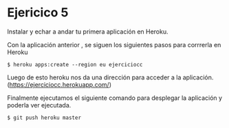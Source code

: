 # Ejericico 5

Instalar y echar a andar tu primera aplicación en Heroku.

Con la aplicación anterior , se siguen los siguientes pasos para corrrerla en Heroku

~~~
$ heroku apps:create --region eu ejerciciocc
~~~

Luego de esto heroku nos da una dirección para acceder a la aplicación. (https://ejerciciocc.herokuapp.com/)

Finalmente ejecutamos el siguiente comando para desplegar la aplicación y poderla ver ejecutada.

~~~
$ git push heroku master
~~~

